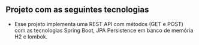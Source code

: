 ## Projeto com as seguintes tecnologias

- Esse projeto implementa uma REST API com métodos (GET e POST) com as tecnologias Spring Boot, JPA Persistence em banco de memória H2 e lombok.
